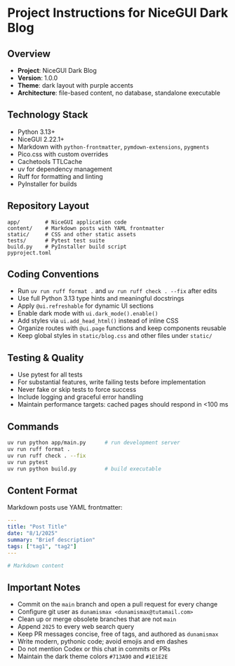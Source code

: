 # Project Instructions for NiceGUI Dark Blog

## Overview
- **Project**: NiceGUI Dark Blog
- **Version**: 1.0.0
- **Theme**: dark layout with purple accents
- **Architecture**: file-based content, no database, standalone executable

## Technology Stack
- Python 3.13+
- NiceGUI 2.22.1+
- Markdown with `python-frontmatter`, `pymdown-extensions`, `pygments`
- Pico.css with custom overrides
- Cachetools TTLCache
- uv for dependency management
- Ruff for formatting and linting
- PyInstaller for builds

## Repository Layout
```
app/        # NiceGUI application code
content/    # Markdown posts with YAML frontmatter
static/     # CSS and other static assets
tests/      # Pytest test suite
build.py    # PyInstaller build script
pyproject.toml
```

## Coding Conventions
- Run `uv run ruff format .` and `uv run ruff check . --fix` after edits
- Use full Python 3.13 type hints and meaningful docstrings
- Apply `@ui.refreshable` for dynamic UI sections
- Enable dark mode with `ui.dark_mode().enable()`
- Add styles via `ui.add_head_html()` instead of inline CSS
- Organize routes with `@ui.page` functions and keep components reusable
- Keep global styles in `static/blog.css` and other files under `static/`

## Testing & Quality
- Use pytest for all tests
- For substantial features, write failing tests before implementation
- Never fake or skip tests to force success
- Include logging and graceful error handling
- Maintain performance targets: cached pages should respond in <100 ms

## Commands
```bash
uv run python app/main.py      # run development server
uv run ruff format .
uv run ruff check . --fix
uv run pytest
uv run python build.py         # build executable
```

## Content Format
Markdown posts use YAML frontmatter:
```yaml
---
title: "Post Title"
date: "8/1/2025"
summary: "Brief description"
tags: ["tag1", "tag2"]
---

# Markdown content
```

## Important Notes
- Commit on the `main` branch and open a pull request for every change
- Configure git user as `dunamismax <dunamismax@tutamail.com>`
- Clean up or merge obsolete branches that are not `main`
- Append `2025` to every web search query
- Keep PR messages concise, free of tags, and authored as `dunamismax`
- Write modern, pythonic code; avoid emojis and em dashes
- Do not mention Codex or this chat in commits or PRs
- Maintain the dark theme colors `#713A90` and `#1E1E2E`

